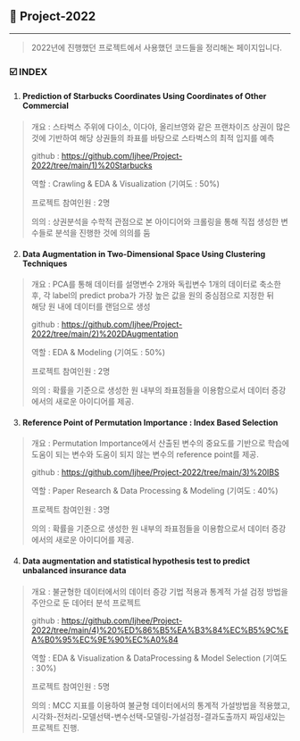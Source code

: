 ## 🌟 Project-2022

---

> 2022년에 진행했던 프로젝트에서 사용했던 코드들을 정리해논 페이지입니다.



### ☑️  INDEX

  1. #### Prediction of Starbucks Coordinates Using Coordinates of Other Commercial
  
  > 개요 : 스타벅스 주위에 다이소, 이다야, 올리브영와 같은 프랜차이즈 상권이 많은 것에 기반하여 해당 상권들의 좌표를 바탕으로 스타벅스의 최적 입지를 예측
  > 
  > github : <https://github.com/Ijhee/Project-2022/tree/main/1)%20Starbucks>
  > 
  > 역할 : Crawling & EDA & Visualization (기여도 : 50%)
  > 
  > 프로젝트 참여인원 : 2명
  > 
  > 의의 : 상권분석을 수학적 관점으로 본 아이디어와 크롤링을 통해 직접 생성한 변수들로 분석을 진행한 것에 의의를 둠

  2. #### Data Augmentation in Two-Dimensional Space Using Clustering Techniques

  > 개요 : PCA를 통해 데이터를 설명변수 2개와 독립변수 1개의 데이터로 축소한 후, 각 label의 predict proba가 가장 높은 값을 원의 중심점으로 지정한 뒤  
  > 해당 원 내에 데이터를 랜덤으로 생성 
  > 
  > github : <https://github.com/Ijhee/Project-2022/tree/main/2)%202DAugmentation>
  > 
  > 역할 : EDA & Modeling (기여도 : 50%)
  > 
  > 프로젝트 참여인원 : 2명
  > 
  > 의의 : 확률을 기준으로 생성한 원 내부의 좌표점들을 이용함으로서 데이터 증강에서의 새로운 아이디어를 제공.

  3. #### Reference Point of Permutation Importance : Index Based Selection

  > 개요 : Permutation Importance에서 산출된 변수의 중요도를 기반으로 학습에 도움이 되는 변수와 도움이 되지 않는 변수의 reference point를 제공.
  > 
  > github : <https://github.com/Ijhee/Project-2022/tree/main/3)%20IBS>
  > 
  > 역할 : Paper Research & Data Processing & Modeling (기여도 : 40%)
  > 
  > 프로젝트 참여인원 : 3명
  > 
  > 의의 : 확률을 기준으로 생성한 원 내부의 좌표점들을 이용함으로서 데이터 증강에서의 새로운 아이디어를 제공.

  4. #### Data augmentation and statistical hypothesis test to predict unbalanced insurance data

  > 개요 : 불균형한 데이터에서의 데이터 증강 기법 적용과 통계적 가설 검정 방법을 주안으로 둔 데어터 분석 프로젝트
  > 
  > github : <https://github.com/Ijhee/Project-2022/tree/main/4)%20%ED%86%B5%EA%B3%84%EC%B5%9C%EA%B0%95%EC%9E%90%EC%A0%84>
  > 
  > 역할 : EDA & Visualization & DataProcessing & Model Selection (기여도 : 30%)
  > 
  > 프로젝트 참여인원 : 5명
  > 
  > 의의 : MCC 지표를 이용하여 불균형 데이터에서의 통계적 가설방법을 적용했고, 시각화-전처리-모델선택-변수선택-모델링-가설검정-결과도출까지 짜임새있는 프로젝트 진행.
